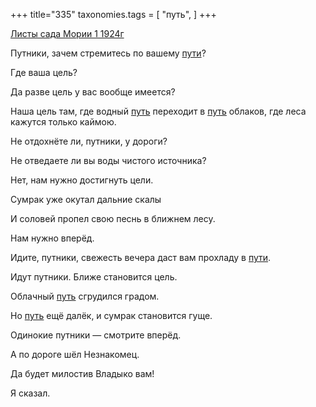 +++
title="335"
taxonomies.tags = [
 "путь",
]
+++

[Листы сада Мории 1 1924г](/agni/1924)

Путники, зачем стремитесь по вашему [пути](/tags/путь)?   

Где ваша цель?   

Да разве цель у вас вообще имеется?   

Наша цель там, где водный [путь](/tags/путь) переходит в [путь](/tags/путь) облаков, где леса кажутся только каймою.   

Не отдохнёте ли, путники, у дороги?   

Не отведаете ли вы воды чистого источника?   

Нет, нам нужно достигнуть цели.   

Сумрак уже окутал дальние скалы   

И соловей пропел свою песнь в ближнем лесу.   

Нам нужно вперёд.   

Идите, путники, свежесть вечера даст вам прохладу в [пути](/tags/путь).   

Идут путники. Ближе становится цель.   

Облачный [путь](/tags/путь) сгрудился градом.   

Но [путь](/tags/путь) ещё далёк, и сумрак становится гуще.   

Одинокие путники — смотрите вперёд.   

А по дороге шёл Незнакомец.   

Да будет милостив Владыко вам!   

Я сказал.   

